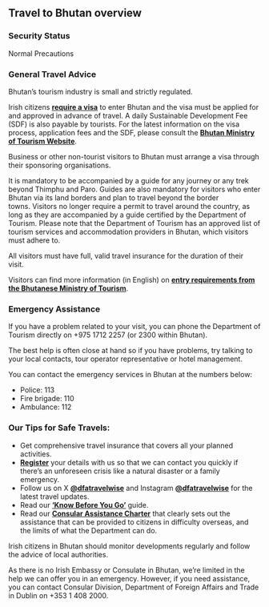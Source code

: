 ## Travel to Bhutan overview

### **Security Status**

Normal Precautions

### **General Travel Advice**

Bhutan’s tourism industry is small and strictly regulated.

Irish citizens [**require a visa**](https://bhutan.travel/visa) to enter Bhutan and the visa must be applied for and approved in advance of travel. A daily Sustainable Development Fee (SDF) is also payable by tourists. For the latest information on the visa process, application fees and the SDF, please consult the [**Bhutan Ministry of Tourism Website**](https://bhutan.travel/).

Business or other non-tourist visitors to Bhutan must arrange a visa through their sponsoring organisations.

It is mandatory to be accompanied by a guide for any journey or any trek beyond Thimphu and Paro. Guides are also mandatory for visitors who enter Bhutan via its land borders and plan to travel beyond the border towns. Visitors no longer require a permit to travel around the country, as long as they are accompanied by a guide certified by the Department of Tourism. Please note that the Department of Tourism has an approved list of tourism services and accommodation providers in Bhutan, which visitors must adhere to.

All visitors must have full, valid travel insurance for the duration of their visit.

Visitors can find more information (in English) on [**entry requirements from the Bhutanese Ministry of Tourism**](http://www.tourism.gov.bt/).

### **Emergency Assistance**

If you have a problem related to your visit, you can phone the Department of Tourism directly on +975 1712 2257 (or 2300 within Bhutan).

The best help is often close at hand so if you have problems, try talking to your local contacts, tour operator representative or hotel management.

You can contact the emergency services in Bhutan at the numbers below:

* Police: 113
* Fire brigade: 110
* Ambulance: 112

### **Our Tips for Safe Travels:**

* Get comprehensive travel insurance that covers all your planned activities.
* [**Register**](https://www.ireland.ie/en/dfa/overseas-travel/citizens-registration/) your details with us so that we can contact you quickly if there’s an unforeseen crisis like a natural disaster or a family emergency.
* Follow us on X [**@dfatravelwise**](https://www.twitter.com/DFATravelWise) and Instagram [**@dfatravelwise**](https://www.instagram.com/dfatravelwise/) for the latest travel updates.
* Read our [**‘Know Before You Go’**](https://www.ireland.ie/en/dfa/overseas-travel/know-before-you-go/) guide.
* Read our [**Consular Assistance Charter**](https://www.ireland.ie/en/dfa/overseas-travel/assistance-abroad/consular-assistance-charter/) that clearly sets out the assistance that can be provided to citizens in difficulty overseas, and the limits of what the Department can do.

Irish citizens in Bhutan should monitor developments regularly and follow the advice of local authorities.

As there is no Irish Embassy or Consulate in Bhutan, we’re limited in the help we can offer you in an emergency. However, if you need assistance, you can contact Consular Division, Department of Foreign Affairs and Trade in Dublin on +353 1 408 2000.